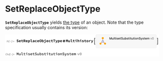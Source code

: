 # SetReplaceObjectType

**`SetReplaceObjectType`** yields [the type](/Documentation/Types/README.md) of an object. Note that the type
specification usually contains its version:

<img src="/Documentation/Images/SetReplaceObjectTypeOfMultihistory.png" width="628.2">
